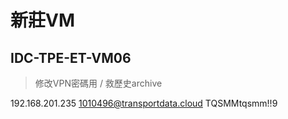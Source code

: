 # 新莊VM

## IDC-TPE-ET-VM06

> 修改VPN密碼用 / 救歷史archive

192.168.201.235
1010496@transportdata.cloud
TQSMMtqsmm!!9


